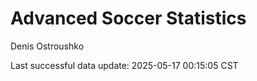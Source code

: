 # Advanced Soccer Statistics
Denis Ostroushko

<!-- gfm -->

Last successful data update: 2025-05-17 00:15:05 CST
